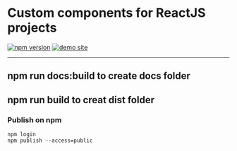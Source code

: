 # Custom components for ReactJS projects

[![npm version](https://img.shields.io/npm/v/@andrea91winter/react-component-storybook)](https://www.npmjs.com/package/@andrea91winter/react-component-storybook)
[![demo site](https://img.shields.io/badge/demo-site-brightgreen)](https://winterandrea.github.io/react-component-storybook/)

---

## npm run docs:build to create docs folder

## npm run build to creat dist folder

### Publish on npm

```
npm login
npm publish --access=public
```
